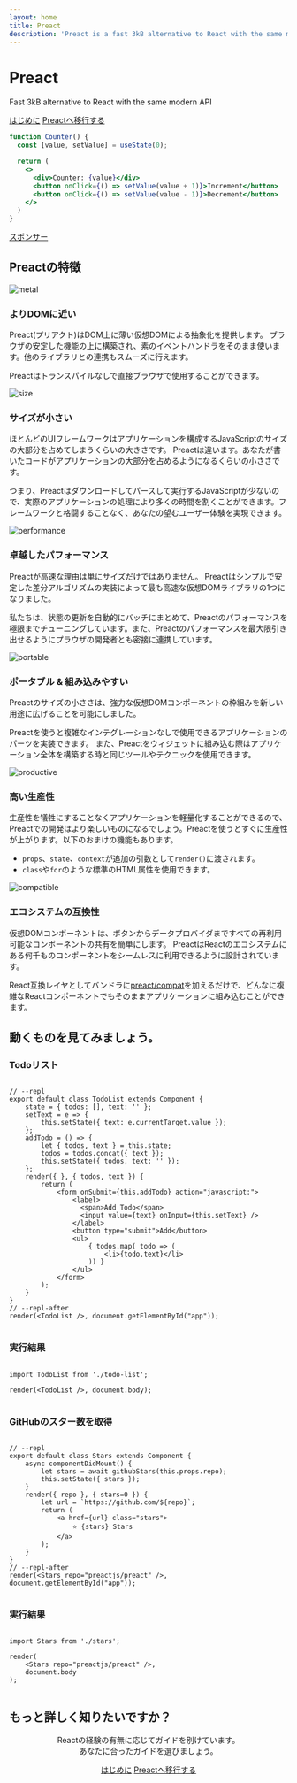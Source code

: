 ```yaml
---
layout: home
title: Preact
description: 'Preact is a fast 3kB alternative to React with the same modern API'
---
```


<jumbotron>
    <h1>
        <logo height="1.5em" title="Preact" text="true" inverted="true">Preact</logo>
    </h1>
    <p class="tagline">Fast 3kB alternative to React with the same modern API</p>
    <p class="intro-buttons">
        <a href="/guide/v10/getting-started" class="btn primary">はじめに</a>
        <a href="/guide/v10/switching-to-preact" class="btn secondary">Preactへ移行する</a>
    </p>
</jumbotron>

```jsx
function Counter() {
  const [value, setValue] = useState(0);

  return (
    <>
      <div>Counter: {value}</div>
      <button onClick={() => setValue(value + 1)}>Increment</button>
      <button onClick={() => setValue(value - 1)}>Decrement</button>
    </>
  )
}
```

<section class="sponsors">
  <p><a href="https://opencollective.com/preact">スポンサー</a></p>
  <sponsors></sponsors>
</section>

<section class="home-top">
    <h2>Preactの特徴</h2>
</section>

<section class="home-section">
  <img src="/home/metal.svg" alt="metal">

  <div>
    <h3>よりDOMに近い</h3>
    <p>
      Preact(プリアクト)はDOM上に薄い仮想DOMによる抽象化を提供します。
      ブラウザの安定した機能の上に構築され、素のイベントハンドラをそのまま使います。他のライブラリとの連携もスムーズに行えます。
    </p>
    <p>
      Preactはトランスパイルなしで直接ブラウザで使用することができます。
    </p>
  </div>
</section>

<section class="home-section">
  <img src="/home/size.svg" alt="size">

  <div>
    <h3>サイズが小さい</h3>
    <p>
      ほとんどのUIフレームワークはアプリケーションを構成するJavaScriptのサイズの大部分を占めてしまうくらいの大きさです。
      Preactは違います。あなたが書いたコードがアプリケーションの大部分を占めるようになるくらいの小ささです。
    </p>
    <p>
      つまり、Preactはダウンロードしてパースして実行するJavaScriptが少ないので、実際のアプリケーションの処理により多くの時間を割くことができます。フレームワークと格闘することなく、あなたの望むユーザー体験を実現できます。
    </p>
  </div>
</section>

<section class="home-section">
  <img src="/home/performance.svg" alt="performance">

  <div>
    <h3>卓越したパフォーマンス</h3>
    <p>
      Preactが高速な理由は単にサイズだけではありません。 Preactはシンプルで安定した差分アルゴリズムの実装によって最も高速な仮想DOMライブラリの1つになりました。
    </p>
    <p>
      私たちは、状態の更新を自動的にバッチにまとめて、Preactのパフォーマンスを極限までチューニングしています。また、Preactのパフォーマンスを最大限引き出せるようにプラウザの開発者とも密接に連携しています。
    </p>
  </div>
</section>

<section class="home-section">
  <img src="/home/portable.svg" alt="portable">

  <div>
    <h3>ポータブル &amp; 組み込みやすい</h3>
    <p>
      Preactのサイズの小ささは、強力な仮想DOMコンポーネントの枠組みを新しい用途に広げることを可能にしました。
    </p>
    <p>
      Preactを使うと複雑なインテグレーションなしで使用できるアプリケーションのパーツを実装できます。
      また、Preactをウィジェットに組み込む際はアプリケーション全体を構築する時と同じツールやテクニックを使用できます。
    </p>
  </div>
</section>

<section class="home-section">
  <img src="/home/productive.svg" alt="productive">

  <div>
    <h3>高い生産性</h3>
    <p>
      生産性を犠牲にすることなくアプリケーションを軽量化することができるので、Preactでの開発はより楽しいものになるでしょう。Preactを使うとすぐに生産性が上がります。以下のおまけの機能もあります。
    </p>
    <ul>
      <li><code>props</code>、<code>state</code>、<code>context</code>が追加の引数として<code>render()</code>に渡されます。</li>
      <li><code>class</code>や<code>for</code>のような標準のHTML属性を使用できます。</li>
    </ul>
  </div>
</section>

<section class="home-section">
  <img src="/home/compatible.svg" alt="compatible">

  <div>
    <h3>エコシステムの互換性</h3>
    <p>
      仮想DOMコンポーネントは、ボタンからデータプロバイダまですべての再利用可能なコンポーネントの共有を簡単にします。
      PreactはReactのエコシステムにある何千ものコンポーネントをシームレスに利用できるように設計されています。
    </p>
    <p>
      React互換レイヤとしてバンドラに<a href="/guide/v10/switching-to-preact#compatの設定">preact/compat</a>を加えるだけで、どんなに複雑なReactコンポーネントでもそのままアプリケーションに組み込むことができます。
    </p>
  </div>
</section>

<section class="home-top">
    <h2>動くものを見てみましょう。</h2>
</section>

<section class="home-split">
    <div>
        <h3>Todoリスト</h3>
        <pre><code class="lang-jsx">
// --repl
export default class TodoList extends Component {
    state = { todos: [], text: '' };
    setText = e =&gt; {
        this.setState({ text: e.currentTarget.value });
    };
    addTodo = () =&gt; {
        let { todos, text } = this.state;
        todos = todos.concat({ text });
        this.setState({ todos, text: '' });
    };
    render({ }, { todos, text }) {
        return (
            &lt;form onSubmit={this.addTodo} action="javascript:"&gt;
                &lt;label&gt;
                  &lt;span&gt;Add Todo&lt;/span&gt;
                  &lt;input value={text} onInput={this.setText} /&gt;
                &lt;/label&gt;
                &lt;button type="submit"&gt;Add&lt;/button&gt;
                &lt;ul&gt;
                    { todos.map( todo =&gt; (
                        &lt;li&gt;{todo.text}&lt;/li&gt;
                    )) }
                &lt;/ul&gt;
            &lt;/form&gt;
        );
    }
}
// --repl-after
render(&lt;TodoList /&gt;, document.getElementById("app"));
        </code></pre>
    </div>
    <div>
        <h3>実行結果</h3>
        <pre repl="false"><code class="lang-jsx">
import TodoList from './todo-list';<br>
render(&lt;TodoList /&gt;, document.body);
        </code></pre>
        <div class="home-demo">
            <todo-list></todo-list>
        </div>
    </div>
</section>

<section class="home-split">
    <div>
        <h3>GitHubのスター数を取得</h3>
        <pre><code class="lang-jsx">
// --repl
export default class Stars extends Component {
    async componentDidMount() {
        let stars = await githubStars(this.props.repo);
        this.setState({ stars });
    }
    render({ repo }, { stars=0 }) {
        let url = `https://github.com/${repo}`;
        return (
            &lt;a href={url} class="stars"&gt;
                ⭐️ {stars} Stars
            &lt;/a&gt;
        );
    }
}
// --repl-after
render(&lt;Stars repo="preactjs/preact" /&gt;, document.getElementById("app"));
        </code></pre>
    </div>
    <div>
        <h3>実行結果</h3>
        <pre repl="false"><code class="lang-jsx">
import Stars from './stars';<br>
render(
    &lt;Stars repo="preactjs/preact" /&gt;,
    document.body
);
        </code></pre>
        <div class="home-demo">
            <github-stars simple="true" user="preactjs" repo="preact"></github-stars>
        </div>
    </div>
</section>

<section class="home-top">
    <h2>もっと詳しく知りたいですか？</h2>
</section>

<section style="text-align:center;">
    <p>
        Reactの経験の有無に応じてガイドを別けています。
        <br>
        あなたに合ったガイドを選びましょう。
    </p>
    <p>
        <a href="/guide/v10/getting-started" class="btn primary">はじめに</a>
        <a href="/guide/v10/switching-to-preact" class="btn secondary">Preactへ移行する</a>
    </p>
</section>
